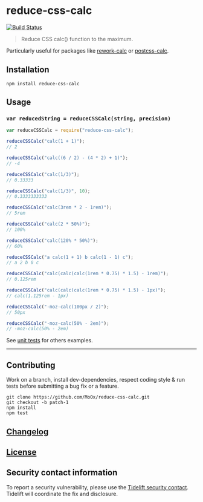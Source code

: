 # reduce-css-calc

[![Build Status](https://github.com/MoOx/reduce-css-calc/workflows/Build/badge.svg)](https://github.com/MoOx/reduce-css-calc/actions)

> Reduce CSS calc() function to the maximum.

Particularly useful for packages like
[rework-calc](https://github.com/reworkcss/rework-calc) or
[postcss-calc](https://github.com/postcss/postcss-calc).

## Installation

```console
npm install reduce-css-calc
```

## Usage

### `var reducedString = reduceCSSCalc(string, precision)`

```javascript
var reduceCSSCalc = require("reduce-css-calc");

reduceCSSCalc("calc(1 + 1)");
// 2

reduceCSSCalc("calc((6 / 2) - (4 * 2) + 1)");
// -4

reduceCSSCalc("calc(1/3)");
// 0.33333

reduceCSSCalc("calc(1/3)", 10);
// 0.3333333333

reduceCSSCalc("calc(3rem * 2 - 1rem)");
// 5rem

reduceCSSCalc("calc(2 * 50%)");
// 100%

reduceCSSCalc("calc(120% * 50%)");
// 60%

reduceCSSCalc("a calc(1 + 1) b calc(1 - 1) c");
// a 2 b 0 c

reduceCSSCalc("calc(calc(calc(1rem * 0.75) * 1.5) - 1rem)");
// 0.125rem

reduceCSSCalc("calc(calc(calc(1rem * 0.75) * 1.5) - 1px)");
// calc(1.125rem - 1px)

reduceCSSCalc("-moz-calc(100px / 2)");
// 50px

reduceCSSCalc("-moz-calc(50% - 2em)");
// -moz-calc(50% - 2em)
```

See [unit tests](src/__tests__/index.js) for others examples.

---

## Contributing

Work on a branch, install dev-dependencies, respect coding style & run tests
before submitting a bug fix or a feature.

```console
git clone https://github.com/MoOx/reduce-css-calc.git
git checkout -b patch-1
npm install
npm test
```

## [Changelog](CHANGELOG.md)

## [License](LICENSE-MIT)

## Security contact information

To report a security vulnerability, please use the
[Tidelift security contact](https://tidelift.com/security). Tidelift will
coordinate the fix and disclosure.
